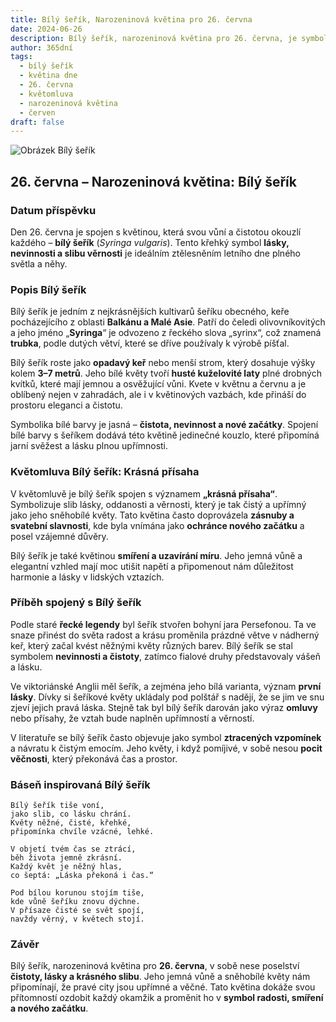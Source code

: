 ```yaml
---
title: Bílý šeřík, Narozeninová květina pro 26. června
date: 2024-06-26
description: Bílý šeřík, narozeninová květina pro 26. června, je symbolem Krásná přísaha. Objevte její jedinečný význam, fascinující příběhy a poezii, která oslavuje její krásu.
author: 365dní
tags:
  - bílý šeřík
  - květina dne
  - 26. června
  - květomluva
  - narozeninová květina
  - červen
draft: false
---
```


![Obrázek Bílý šeřík](https://cdn.pixabay.com/photo/2023/12/04/18/10/lilac-8430051_1280.jpg#center)

## 26. června – Narozeninová květina: Bílý šeřík

### Datum příspěvku

Den 26. června je spojen s květinou, která svou vůní a čistotou okouzlí každého – **bílý šeřík** (_Syringa vulgaris_). Tento křehký symbol **lásky, nevinnosti a slibu věrnosti** je ideálním ztělesněním letního dne plného světla a něhy.

### Popis Bílý šeřík

Bílý šeřík je jedním z nejkrásnějších kultivarů šeříku obecného, keře pocházejícího z oblasti **Balkánu a Malé Asie**. Patří do čeledi olivovníkovitých a jeho jméno „**Syringa**“ je odvozeno z řeckého slova „syrinx“, což znamená **trubka**, podle dutých větví, které se dříve používaly k výrobě píšťal.

Bílý šeřík roste jako **opadavý keř** nebo menší strom, který dosahuje výšky kolem **3–7 metrů**. Jeho bílé květy tvoří **husté kuželovité laty** plné drobných kvítků, které mají jemnou a osvěžující vůni. Kvete v květnu a červnu a je oblíbený nejen v zahradách, ale i v květinových vazbách, kde přináší do prostoru eleganci a čistotu.

Symbolika bílé barvy je jasná – **čistota, nevinnost a nové začátky**. Spojení bílé barvy s šeříkem dodává této květině jedinečné kouzlo, které připomíná jarní svěžest a lásku plnou upřímnosti.

### Květomluva Bílý šeřík: Krásná přísaha

V květomluvě je bílý šeřík spojen s významem **„krásná přísaha“**. Symbolizuje slib lásky, oddanosti a věrnosti, který je tak čistý a upřímný jako jeho sněhobílé květy. Tato květina často doprovázela **zásnuby a svatební slavnosti**, kde byla vnímána jako **ochránce nového začátku** a posel vzájemné důvěry.

Bílý šeřík je také květinou **smíření a uzavírání míru**. Jeho jemná vůně a elegantní vzhled mají moc utišit napětí a připomenout nám důležitost harmonie a lásky v lidských vztazích.

### Příběh spojený s Bílý šeřík

Podle staré **řecké legendy** byl šeřík stvořen bohyní jara Persefonou. Ta ve snaze přinést do světa radost a krásu proměnila prázdné větve v nádherný keř, který začal kvést něžnými květy různých barev. Bílý šeřík se stal symbolem **nevinnosti a čistoty**, zatímco fialové druhy představovaly vášeň a lásku.

Ve viktoriánské Anglii měl šeřík, a zejména jeho bílá varianta, význam **první lásky**. Dívky si šeříkové květy ukládaly pod polštář s nadějí, že se jim ve snu zjeví jejich pravá láska. Stejně tak byl bílý šeřík darován jako výraz **omluvy** nebo přísahy, že vztah bude naplněn upřímností a věrností.

V literatuře se bílý šeřík často objevuje jako symbol **ztracených vzpomínek** a návratu k čistým emocím. Jeho květy, i když pomíjivé, v sobě nesou **pocit věčnosti**, který překonává čas a prostor.

### Báseň inspirovaná Bílý šeřík

```
Bílý šeřík tiše voní,  
jako slib, co lásku chrání.  
Květy něžné, čisté, křehké,  
připomínka chvíle vzácné, lehké.  

V objetí tvém čas se ztrácí,  
běh života jemně zkrásní.  
Každý květ je něžný hlas,  
co šeptá: „Láska překoná i čas.“  

Pod bílou korunou stojím tiše,  
kde vůně šeříku znovu dýchne.  
V přísaze čisté se svět spojí,  
navždy věrný, v květech stojí.  
```

### Závěr

Bílý šeřík, narozeninová květina pro **26. června**, v sobě nese poselství **čistoty, lásky a krásného slibu**. Jeho jemná vůně a sněhobílé květy nám připomínají, že pravé city jsou upřímné a věčné. Tato květina dokáže svou přítomností ozdobit každý okamžik a proměnit ho v **symbol radosti, smíření a nového začátku**.